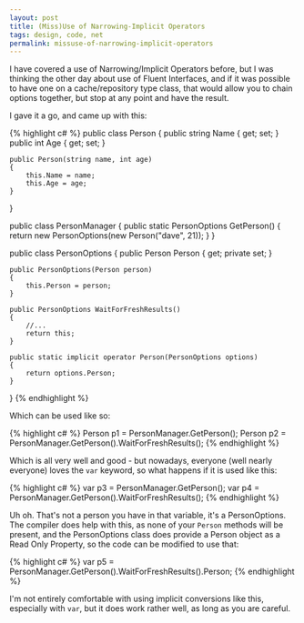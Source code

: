 ```yaml
---
layout: post
title: (Miss)Use of Narrowing-Implicit Operators
tags: design, code, net
permalink: missuse-of-narrowing-implicit-operators
---
```


I have covered a use of Narrowing/Implicit Operators before, but I was thinking the other day about use of Fluent Interfaces, and if it was possible to have one on a cache/repository type class, that would allow you to chain options together, but stop at any point and have the result.

I gave it a go, and came up with this:

{% highlight c# %}
public class Person
{
	public string Name { get; set; }
	public int Age { get; set; }

	public Person(string name, int age)
	{
		this.Name = name;
		this.Age = age;
	}
}

public class PersonManager
{
	public static PersonOptions GetPerson()
	{
		return new PersonOptions(new Person("dave", 21));
	}
}

public class PersonOptions
{
	public Person Person { get; private set; }

	public PersonOptions(Person person)
	{
		this.Person = person;
	}

	public PersonOptions WaitForFreshResults()
	{
		//...
		return this;
	}

	public static implicit operator Person(PersonOptions options)
	{
		return options.Person;
	}
}
{% endhighlight %}

Which can be used like so:

{% highlight c# %}
Person p1 = PersonManager.GetPerson();
Person p2 = PersonManager.GetPerson().WaitForFreshResults();
{% endhighlight %}

Which is all very well and good - but nowadays, everyone (well nearly everyone) loves the `var` keyword, so what happens if it is used like this:

{% highlight c# %}
var p3 = PersonManager.GetPerson();
var p4 = PersonManager.GetPerson().WaitForFreshResults();
{% endhighlight %}

Uh oh.  That's not a person you have in that variable, it's a PersonOptions.  The compiler does help with this, as none of your `Person` methods will be present, and the PersonOptions class does provide a Person object as a Read Only Property, so the code can be modified to use that:

{% highlight c# %}
var p5 = PersonManager.GetPerson().WaitForFreshResults().Person;
{% endhighlight %}

I'm not entirely comfortable with using implicit conversions like this, especially with `var`, but it does work rather well, as long as you are careful.
